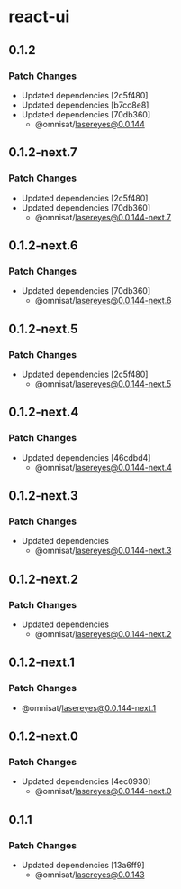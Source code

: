 # react-ui

## 0.1.2

### Patch Changes

- Updated dependencies [2c5f480]
- Updated dependencies [b7cc8e8]
- Updated dependencies [70db360]
  - @omnisat/lasereyes@0.0.144

## 0.1.2-next.7

### Patch Changes

- Updated dependencies [2c5f480]
- Updated dependencies [70db360]
  - @omnisat/lasereyes@0.0.144-next.7

## 0.1.2-next.6

### Patch Changes

- Updated dependencies [70db360]
  - @omnisat/lasereyes@0.0.144-next.6

## 0.1.2-next.5

### Patch Changes

- Updated dependencies [2c5f480]
  - @omnisat/lasereyes@0.0.144-next.5

## 0.1.2-next.4

### Patch Changes

- Updated dependencies [46cdbd4]
  - @omnisat/lasereyes@0.0.144-next.4

## 0.1.2-next.3

### Patch Changes

- Updated dependencies
  - @omnisat/lasereyes@0.0.144-next.3

## 0.1.2-next.2

### Patch Changes

- Updated dependencies
  - @omnisat/lasereyes@0.0.144-next.2

## 0.1.2-next.1

### Patch Changes

- @omnisat/lasereyes@0.0.144-next.1

## 0.1.2-next.0

### Patch Changes

- Updated dependencies [4ec0930]
  - @omnisat/lasereyes@0.0.144-next.0

## 0.1.1

### Patch Changes

- Updated dependencies [13a6ff9]
  - @omnisat/lasereyes@0.0.143
